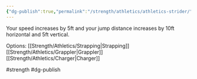 ```yaml
---
{"dg-publish":true,"permalink":"/strength/athletics/athletics-strider/"}
---
```


Your speed increases by 5ft and your jump distance increases by 10ft horizontal and 5ft vertical.

Options:
[[Strength/Athletics/Strapping\|Strapping]]
[[Strength/Athletics/Grappler\|Grappler]]
[[Strength/Athletics/Charger\|Charger]]

#strength #dg-publish